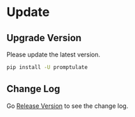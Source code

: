 # Update

## Upgrade Version

Please update the latest version.

```bash
pip install -U promptulate
```

## Change Log

Go [Release Version](https://github.com/Undertone0809/promptulate/releases) to see the change log.